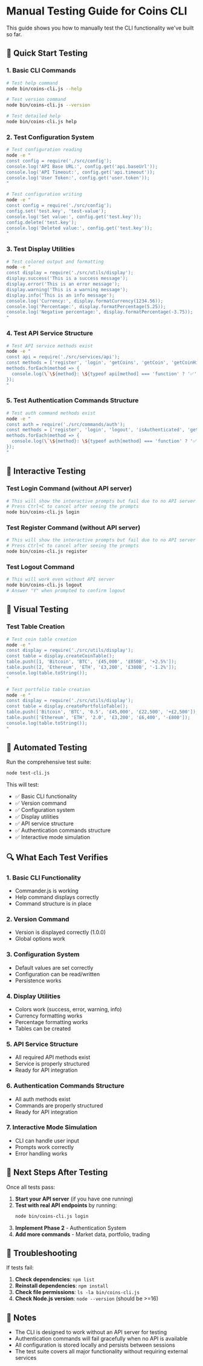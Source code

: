 # Manual Testing Guide for Coins CLI

This guide shows you how to manually test the CLI functionality we've built so far.

## 🚀 Quick Start Testing

### 1. Basic CLI Commands

```bash
# Test help command
node bin/coins-cli.js --help

# Test version command
node bin/coins-cli.js --version

# Test detailed help
node bin/coins-cli.js help
```

### 2. Test Configuration System

```bash
# Test configuration reading
node -e "
const config = require('./src/config');
console.log('API Base URL:', config.get('api.baseUrl'));
console.log('API Timeout:', config.get('api.timeout'));
console.log('User Token:', config.get('user.token'));
"

# Test configuration writing
node -e "
const config = require('./src/config');
config.set('test.key', 'test-value');
console.log('Set value:', config.get('test.key'));
config.delete('test.key');
console.log('Deleted value:', config.get('test.key'));
"
```

### 3. Test Display Utilities

```bash
# Test colored output and formatting
node -e "
const display = require('./src/utils/display');
display.success('This is a success message');
display.error('This is an error message');
display.warning('This is a warning message');
display.info('This is an info message');
console.log('Currency:', display.formatCurrency(1234.56));
console.log('Percentage:', display.formatPercentage(5.25));
console.log('Negative percentage:', display.formatPercentage(-3.75));
"
```

### 4. Test API Service Structure

```bash
# Test API service methods exist
node -e "
const api = require('./src/services/api');
const methods = ['register', 'login', 'getCoins', 'getCoin', 'getCoinHistory', 'getMarketHistory', 'getMarketStats', 'buyCoin', 'sellCoin', 'getUserTransactions', 'getPortfolio', 'setBaseUrl'];
methods.forEach(method => {
  console.log(\`\${method}: \${typeof api[method] === 'function' ? '✅' : '❌'}\`);
});
"
```

### 5. Test Authentication Commands Structure

```bash
# Test auth command methods exist
node -e "
const auth = require('./src/commands/auth');
const methods = ['register', 'login', 'logout', 'isAuthenticated', 'getCurrentUser'];
methods.forEach(method => {
  console.log(\`\${method}: \${typeof auth[method] === 'function' ? '✅' : '❌'}\`);
});
"
```

## 🔧 Interactive Testing

### Test Login Command (without API server)

```bash
# This will show the interactive prompts but fail due to no API server
# Press Ctrl+C to cancel after seeing the prompts
node bin/coins-cli.js login
```

### Test Register Command (without API server)

```bash
# This will show the interactive prompts but fail due to no API server
# Press Ctrl+C to cancel after seeing the prompts
node bin/coins-cli.js register
```

### Test Logout Command

```bash
# This will work even without API server
node bin/coins-cli.js logout
# Answer "Y" when prompted to confirm logout
```

## 🎨 Visual Testing

### Test Table Creation

```bash
# Test coin table creation
node -e "
const display = require('./src/utils/display');
const table = display.createCoinTable();
table.push([1, 'Bitcoin', 'BTC', '£45,000', '£850B', '+2.5%']);
table.push([2, 'Ethereum', 'ETH', '£3,200', '£380B', '-1.2%']);
console.log(table.toString());
"

# Test portfolio table creation
node -e "
const display = require('./src/utils/display');
const table = display.createPortfolioTable();
table.push(['Bitcoin', 'BTC', '0.5', '£45,000', '£22,500', '+£2,500']);
table.push(['Ethereum', 'ETH', '2.0', '£3,200', '£6,400', '-£800']);
console.log(table.toString());
"
```

## 🧪 Automated Testing

Run the comprehensive test suite:

```bash
node test-cli.js
```

This will test:
- ✅ Basic CLI functionality
- ✅ Version command
- ✅ Configuration system
- ✅ Display utilities
- ✅ API service structure
- ✅ Authentication commands structure
- ✅ Interactive mode simulation

## 🔍 What Each Test Verifies

### 1. Basic CLI Functionality
- Commander.js is working
- Help command displays correctly
- Command structure is in place

### 2. Version Command
- Version is displayed correctly (1.0.0)
- Global options work

### 3. Configuration System
- Default values are set correctly
- Configuration can be read/written
- Persistence works

### 4. Display Utilities
- Colors work (success, error, warning, info)
- Currency formatting works
- Percentage formatting works
- Tables can be created

### 5. API Service Structure
- All required API methods exist
- Service is properly structured
- Ready for API integration

### 6. Authentication Commands Structure
- All auth methods exist
- Commands are properly structured
- Ready for API integration

### 7. Interactive Mode Simulation
- CLI can handle user input
- Prompts work correctly
- Error handling works

## 🚀 Next Steps After Testing

Once all tests pass:

1. **Start your API server** (if you have one running)
2. **Test with real API endpoints** by running:
   ```bash
   node bin/coins-cli.js login
   ```
3. **Implement Phase 2** - Authentication System
4. **Add more commands** - Market data, portfolio, trading

## 🐛 Troubleshooting

If tests fail:

1. **Check dependencies**: `npm list`
2. **Reinstall dependencies**: `npm install`
3. **Check file permissions**: `ls -la bin/coins-cli.js`
4. **Check Node.js version**: `node --version` (should be >=16)

## 📝 Notes

- The CLI is designed to work without an API server for testing
- Authentication commands will fail gracefully when no API is available
- All configuration is stored locally and persists between sessions
- The test suite covers all major functionality without requiring external services 